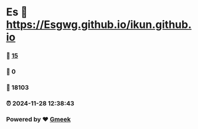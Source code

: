 # Es :link: https://Esgwg.github.io/ikun.github.io 
### :page_facing_up: [15](https://Esgwg.github.io/ikun.github.io/tag.html) 
### :speech_balloon: 0 
### :hibiscus: 18103 
### :alarm_clock: 2024-11-28 12:38:43 
### Powered by :heart: [Gmeek](https://github.com/Meekdai/Gmeek)
